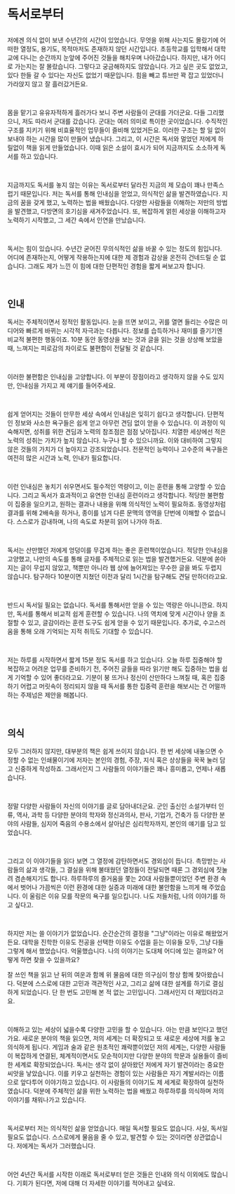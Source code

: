 # 독서로부터
## 

저에겐 의식 없이 보낸 수년간의 시간이 있었습니다.
무엇을 위해 사는지도 몰랐기에 어떠한 열정도, 용기도, 목적마저도 존재하지 않던 시간입니다.
초등학교를 입학해서 대학교에 다니는 순간까지 눈앞에 주어진 것들을 해치우며 나아갔습니다.
하지만, 내가 어디로 가는지는 잘 몰랐습니다. 그렇다고 궁금해하지도 않았습니다.
가고 싶은 곳도 없었고, 있다 한들 갈 수 있다는 자신도 없었기 때문입니다.
힘을 빼고 튜브만 꽉 잡고 있었더니 가라앉지 않고 잘 흘러갔거든요.

<br>

몸을 맡기고 유유자적하게 흘러가다 보니 주변 사람들이 군대를 가더군요.
다들 그리했으니, 저도 따라서 군대를 갔습니다.
군대는 여러 의미로 특이한 곳이었습니다.
수직적인 구조를 지키기 위해 비효율적인 업무들이 즐비해 있었거든요.
이러한 구조는 할 일 없이 보내야 하는 시간을 많이 만들어 냈습니다.
그리고, 이 시간은 독서와 멀었던 저에게 하릴없이 책을 읽게 만들었습니다.
이때 읽은 소설이 효시가 되어 지금까지도 소소하게 독서를 하고 있습니다.

<br>

지금까지도 독서를 놓지 않는 이유는 독서로부터 달라진 지금의 제 모습이 꽤나 만족스럽기 때문입니다.
저는 독서를 통해 인내심을 얻었고, 의식적인 삶을 발견하였습니다.
지금의 꿈을 갖게 했고, 노력하는 법을 배웠습니다.
다양한 사람들을 이해하는 저만의 방법을 발견했고, 다방면의 호기심을 새겨주었습니다.
또, 복잡하게 얽힌 세상을 이해하고자 노력하기 시작했고, 그 세간 속에서 인연을 만났습니다.

<br>

독서는 힘이 있습니다. 수년간 굳어진 무의식적인 삶을 바꿀 수 있는 정도의 힘입니다.
어디에 존재하는지, 어떻게 작용하는지에 대한 제 경험과 감상을 온전히 건네드릴 순 없습니다.
그래도 제가 느낀 이 힘에 대한 단편적인 경험을 짧게 써보고자 합니다.

<br>

## 인내
독서는 주체적이면서 정적인 활동입니다.
눈을 뜨면 보이고, 귀를 열면 들리는 수많은 미디어와 빠르게 바뀌는 시각적 자극과는 다릅니다.
정보를 습득하거나 재미를 즐기기엔 비교적 불편한 행동이죠.
10분 동안 동영상을 보는 것과 글을 읽는 것을 상상해 보았을 때,
느껴지는 피로감의 차이로도 불편함이 전달될 것 같습니다.

<br>

이러한 불편함은 인내심을 고양합니다.
이 부분이 장점이라고 생각하지 않을 수도 있지만, 인내심을 가지고 제 얘기를 들어주세요.

<br>

쉽게 얻어지는 것들이 만무한 세상 속에서 인내심은 잊히기 쉽다고 생각합니다.
단편적인 정보와 사소한 욕구들은 쉽게 얻고 아무런 견딤 없이 얻을 수 있습니다.
이 과정이 익숙해지면, 성취를 위한 견딤과 노력의 참조점은 점점 낮아집니다.
치열한 세상에선 적은 노력의 성취는 가치가 높지 않습니다. 누구나 할 수 있으니까요.
이와 대비하여 그렇지 않은 것들의 가치가 더 높아지고 강조되었습니다.
전문적인 능력이나 고수준의 욕구들은 여전히 많은 시간과 노력, 인내가 필요합니다.

<br>

이런 인내심은 놓치기 쉬우면서도 필수적인 역량이고, 이는 훈련을 통해 고양할 수 있습니다.
그리고 독서가 효과적이고 유연한 인내심 훈련이라고 생각합니다.
적당한 불편함이 집중을 일으키고, 원하는 결과나 내용을 위해 의식적인 노력이 필요하죠.
동영상처럼 결과를 위해 2배속을 하거나, 종이를 넘겨 다른 문맥의 영역을 단번에 이해할 수 없습니다.
스스로가 감내하며, 나의 속도로 차분히 읽어 나가야 하죠.

<br>

독서는 산만했던 저에게 엉덩이를 무겁게 하는 좋은 훈련책이었습니다.
적당한 인내심을 고양했고, 나만의 속도를 통해 글자를 주체적으로 읽는 법을 발견했거든요.
덕분에 쏟아지는 글이 무섭지 않았고, 책뿐만 아니라 웹 상에 늘어져있는 무수한 글을 봐도 두렵지 않습니다.
탐구하다 10분이면 지쳤던 이전과 달리 1시간을 탐구해도 견딜 만하더라고요.

<br>

반드시 독서일 필요는 없습니다. 독서를 통해서만 얻을 수 있는 역량은 아니니깐요.
하지만, 독서를 통해서 비교적 쉽게 훈련할 수 있습니다.
나의 역치에 맞게 시간이나 양을 조절할 수 있고, 글감이라는 훈련 도구도 쉽게 얻을 수 있기 때문입니다.
추가로, 수고스러움을 통해 오래 기억되는 지적 취득도 기대할 수 있습니다.

<br>

저는 하루를 시작하면서 짧게 15분 정도 독서를 하고 있습니다.
오늘 하루 집중해야 할 복잡하고 어려운 업무를 준비하기 전, 주어진 글들을 따라 읽기만 해도 집중하는 법을 쉽게 기억할 수 있어 좋더라고요.
기분이 붕 뜨거나 정신이 산만하다 느껴질 때,
혹은 집중하기 어렵고 머릿속이 정리되지 않을 때 독서를 통한 집중력 훈련을 해보시는 건 어떨까 하는 주제넘은 제안을 해봅니다.

<br>

## 의식
모두 그러하지 않지만, 대부분의 책은 쉽게 쓰이지 않습니다.
한 번 세상에 내놓으면 수정할 수 없는 인쇄물이기에
저자는 본인의 경험, 주장, 지식 혹은 상상들을 꾹꾹 눌러 담고 신중하게 작성하죠.
그래서인지 그 사람들의 이야기들은 꽤나 흥미롭고, 언제나 새롭습니다.

<br>

정말 다양한 사람들이 자신의 이야기를 글로 담아내더군요.
군인 출신인 소설가부터 인류, 역사, 과학 등 다양한 분야의 학자와 정신과의사, 판사, 기업가, 건축가 등 다양한 분야의 사람들,
심지어 죽음의 수용소에서 살아남은 심리학자까지, 본인의 얘기를 담고 있었습니다.

<br>

그리고 이 이야기들을 읽다 보면 그 열정에 감탄하면서도 경외심이 듭니다.
촉망받는 사람들의 삶과 생각들, 그 결실을 위해 불태웠던 열정들이 전달되면
때론 그 경외심에 짓눌려 겸손해지기도 합니다.
하루하루의 즐거움을 쫓는 20대 사람들뿐이었던 주변 환경 속에서 벗어나
가끔씩은 이런 환경에 대한 실증과 미래에 대한 불안함을 느끼게 해 주었습니다.
이 울림은 이유 모를 작문의 욕구를 일으킵니다. 나도 저들처럼, 나의 이야기를 하고 싶다고.

<br>

하지만 저는 쓸 이야기가 없었습니다.
순간순간의 결정을 "그냥"이라는 이유로 해왔었거든요.
대학을 진학한 이유도 전공을 선택한 이유도 수업을 듣는 이유들 모두, 그냥 다들 그렇게 해서 했었습니다.
억울했습니다. 나의 이야기는 도대체 어디에 있는 걸까요? 어떻게 하면 찾을 수 있을까요?

잘 쓰인 책을 읽고 난 뒤의 여운과 함께 위 물음에 대한 의구심이 항상 함께 찾아왔습니다.
덕분에 스스로에 대한 고민과 객관적인 사고, 그리고 삶에 대한 설계를 하기로 결심하게 되었습니다.
단 한 번도 고민해 본 적 없는 고민입니다. 그래서인지 더 재밌더라고요.

<br>

이해하고 있는 세상이 넓을수록 다양한 고민을 할 수 있습니다. 아는 만큼 보인다고 했던가요.
새로운 분야의 책을 읽으면, 저의 세계는 더 확장되고 또 새로운 세상에 저를 놓고 의식하게 됩니다.
게임과 술과 같은 원초적인 쾌락뿐이었던 저의 세계는,
다양한 사람들이 복잡하게 연결된, 체계적이면서도 모순적이지만 다양한 분야의 학문과 실용들이 즐비한 세계로 확장되었습니다.
독서는 생각 없이 살아왔던 저에게 자기 발견이라는 중요한 씨앗을 낳았습니다.
이를 키우고 실천하는 경험이 있는 사람들은 자기 계발서라는 이름으로 앞다투어 이야기하고 있습니다.
이 사람들의 이야기도 제 세계로 확장하여 실천하였습니다.
덕분에 주체적인 삶을 위한 노력하는 법을 배웠고 하루하루를 의식하며 저의 이야기를 채워나가고 있습니다.

<br>

독서로부터 저는 의식적인 삶을 얻었습니다.
매일 독서할 필요도 없습니다. 사실, 독서일 필요도 없습니다.
스스로에게 물음을 줄 수 있고, 발견할 수 있는 것이라면 상관없습니다.
저에게는 독서가 그러했습니다.

<br>

어언 4년간 독서를 시작한 이래로 독서로부터 얻은 것들은 인내와 의식 이외에도 많습니다.
기회가 된다면, 저에 대해 더 자세한 이야기를 적어내고 싶네요.

